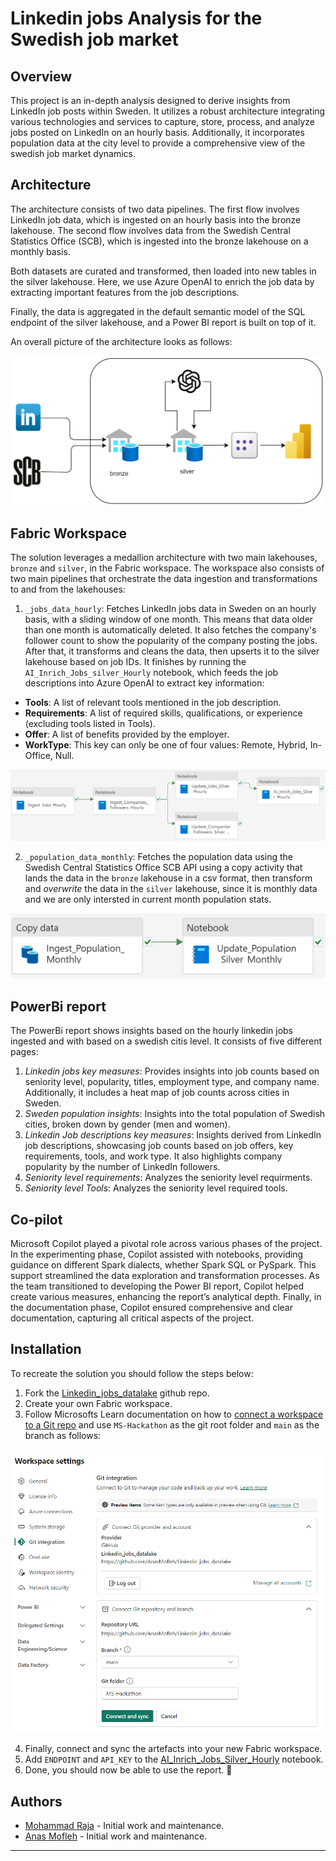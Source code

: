 # Linkedin jobs Analysis for the Swedish job market 

## Overview

This project is an in-depth analysis designed to derive insights from LinkedIn job posts within Sweden. It utilizes a robust architecture integrating various technologies and services to capture, store, process, and analyze jobs posted on LinkedIn on an hourly basis. Additionally, it incorporates population data at the city level to provide a comprehensive view of the swedish job market dynamics.

## Architecture

The architecture consists of two data pipelines. The first flow involves LinkedIn job data, which is ingested on an hourly basis into the bronze lakehouse. The second flow involves data from the Swedish Central Statistics Office (SCB), which is ingested into the bronze lakehouse on a monthly basis.

Both datasets are curated and transformed, then loaded into new tables in the silver lakehouse. Here, we use Azure OpenAI to enrich the job data by extracting important features from the job descriptions.

Finally, the data is aggregated in the default semantic model of the SQL endpoint of the silver lakehouse, and a Power BI report is built on top of it.

An overall picture of the architecture looks as follows:

<img src="thumbnail.png">

## Fabric Workspace

The solution leverages a medallion architecture with two main lakehouses, `bronze` and `silver`, in the Fabric workspace. The workspace also consists of two main pipelines that orchestrate the data ingestion and transformations to and from the lakehouses:

1. `_jobs_data_hourly`:
   Fetches LinkedIn jobs data in Sweden on an hourly basis, with a sliding window of one month. This means that data older than one month is automatically deleted. It also fetches the company's follower count to show the popularity of the company posting the jobs. After that, it transforms and cleans the data, then upserts it to the silver lakehouse based on job IDs. It finishes by running the `AI_Inrich_Jobs_silver_Hourly` notebook, which feeds the job descriptions into Azure OpenAI to extract key information:

- **Tools**: A list of relevant tools mentioned in the job description.
- **Requirements**: A list of required skills, qualifications, or experience (excluding tools listed in Tools).
- **Offer**: A list of benefits provided by the employer.
- **WorkType**: This key can only be one of four values: Remote, Hybrid, In-Office, Null.

<img src="assets/_jobs_data_hourly.png">

2. `_population_data_monthly`:
   Fetches the population data using the Swedish Central Statistics Office SCB API using a copy activity that lands the data in the `bronze` lakehouse in a csv format, then transform and *overwrite* the data in the `silver` lakehouse, since it is monthly data and we are only intersted in current month population stats.

<img src="assets/_population_data_monthly_pipeline.png">


## PowerBi report
The PowerBi report shows insights based on the hourly linkedin jobs ingested and with based on a swedish citis level. It consists of five different pages:
1. *Linkedin jobs key measures*: Provides insights into job counts based on seniority level, popularity, titles, employment type, and company name. Additionally, it includes a heat map of job counts across cities in Sweden.
2. *Sweden population insights*: Insights into the total population of Swedish cities, broken down by gender (men and women).
3. *Linkedin Job descriptions key measures*: Insights derived from LinkedIn job descriptions, showcasing job counts based on job offers, key requirements, tools, and work type. It also highlights company popularity by the number of LinkedIn followers.
4. *Seniority level requirements*: Analyzes the seniority level requirments.
5. *Seniority level Tools*: Analyzes the seniority level required tools.

## Co-pilot

Microsoft Copilot played a pivotal role across various phases of the project. In the experimenting phase, Copilot assisted with notebooks, providing guidance on different Spark dialects, whether Spark SQL or PySpark. This support streamlined the data exploration and transformation processes. As the team transitioned to developing the Power BI report, Copilot helped create various measures, enhancing the report’s analytical depth. Finally, in the documentation phase, Copilot ensured comprehensive and clear documentation, capturing all critical aspects of the project.

## Installation
To recreate the solution you should follow the steps below: 

1. Fork the [Linkedin_jobs_datalake](https://github.com/AnasMofleh/Linkedin_jobs_datalake.git) github repo.
2. Create your own Fabric workspace.
3. Follow Microsofts Learn documentation on how to [connect a workspace to a Git repo](https://learn.microsoft.com/en-us/fabric/cicd/git-integration/git-get-started?tabs=azure-devops%2CGitHub%2Ccommit-to-git#connect-to-a-git-repo) and use `MS-Hackathon` as the git root folder and `main` as the branch as follows: 

<img src="assets/installation.png">

4. Finally, connect and sync the artefacts into your new Fabric workspace.
5. Add `ENDPOINT` and `API_KEY` to the [AI_Inrich_Jobs_Silver_Hourly](MS-Hackathon/AI_Inrich_Jobs_Silver_Hourly.Notebook/notebook-content.py) notebook.
6. Done, you should now be able to use the report. 🎉

## Authors

- [Mohammad Raja](https://www.linkedin.com/in/mohammad-raja-455a62229/) - Initial work and maintenance.
- [Anas Mofleh](https://www.linkedin.com/in/anas-mofleh/) - Initial work and maintenance.

---
